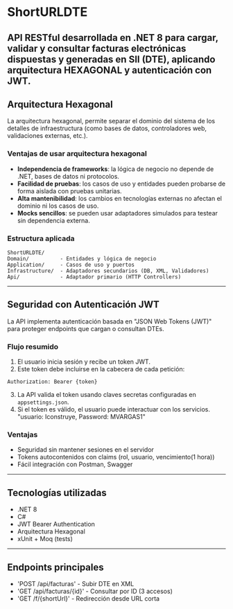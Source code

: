 # ShortURLDTE

API RESTful desarrollada en .NET 8 para cargar, validar y consultar facturas electrónicas dispuestas y generadas en SII (DTE), aplicando arquitectura HEXAGONAL y autenticación con JWT.
---

## Arquitectura Hexagonal

La arquitectura hexagonal, permite separar el dominio del sistema de los detalles de infraestructura (como bases de datos, controladores web, validaciones externas, etc.).

### Ventajas de usar arquitectura hexagonal

- **Independencia de frameworks**: la lógica de negocio no depende de .NET, bases de datos ni protocolos.
- **Facilidad de pruebas**: los casos de uso y entidades pueden probarse de forma aislada con pruebas unitarias.
- **Alta mantenibilidad**: los cambios en tecnologías externas no afectan el dominio ni los casos de uso.
- **Mocks sencillos**: se pueden usar adaptadores simulados para testear sin dependencia externa.

### Estructura aplicada

```
ShortURLDTE/
Domain/          - Entidades y lógica de negocio
Application/     - Casos de uso y puertos
Infrastructure/  - Adaptadores secundarios (DB, XML, Validadores)
Api/             - Adaptador primario (HTTP Controllers)
```

---

## Seguridad con Autenticación JWT

La API implementa autenticación basada en "JSON Web Tokens (JWT)" para proteger endpoints que cargan o consultan DTEs.

### Flujo resumido

1. El usuario inicia sesión y recibe un token JWT.
2. Este token debe incluirse en la cabecera de cada petición:

```
Authorization: Bearer {token}
```

3. La API valida el token usando claves secretas configuradas en `appsettings.json`.
4. Si el token es válido, el usuario puede interactuar con los servicios. "usuario: Iconstruye, Password: MVARGAS1"

### Ventajas

- Seguridad sin mantener sesiones en el servidor
- Tokens autocontenidos con claims (rol, usuario, vencimiento(1 hora))
- Fácil integración con Postman, Swagger

---

## Tecnologías utilizadas

- .NET 8
- C#
- JWT Bearer Authentication
- Arquitectura Hexagonal 
- xUnit + Moq (tests)

---

## Endpoints principales

- 'POST /api/facturas' - Subir DTE en XML
- 'GET /api/facturas/{id}' - Consultar por ID (3 accesos)
- 'GET /f/{shortUrl}' - Redirección desde URL corta
